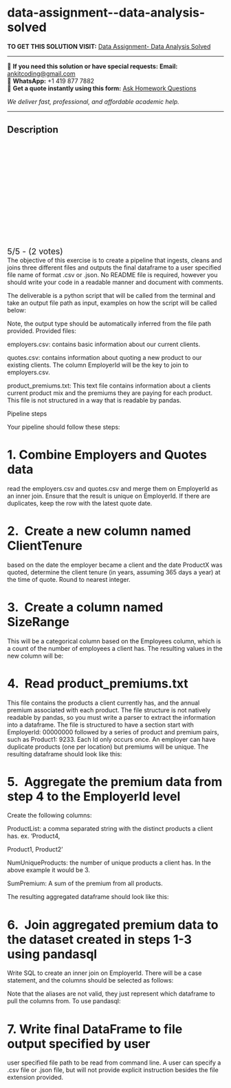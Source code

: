 # data-assignment--data-analysis-solved
**TO GET THIS SOLUTION VISIT:** [Data Assignment- Data Analysis Solved](https://www.ankitcodinghub.com/product/data-assignment-data-analysis-solved/)


---

📩 **If you need this solution or have special requests:** **Email:** ankitcoding@gmail.com  
📱 **WhatsApp:** +1 419 877 7882  
📄 **Get a quote instantly using this form:** [Ask Homework Questions](https://www.ankitcodinghub.com/services/ask-homework-questions/)

*We deliver fast, professional, and affordable academic help.*

---

<h2>Description</h2>



<div class="kk-star-ratings kksr-auto kksr-align-center kksr-valign-top" data-payload="{&quot;align&quot;:&quot;center&quot;,&quot;id&quot;:&quot;91861&quot;,&quot;slug&quot;:&quot;default&quot;,&quot;valign&quot;:&quot;top&quot;,&quot;ignore&quot;:&quot;&quot;,&quot;reference&quot;:&quot;auto&quot;,&quot;class&quot;:&quot;&quot;,&quot;count&quot;:&quot;2&quot;,&quot;legendonly&quot;:&quot;&quot;,&quot;readonly&quot;:&quot;&quot;,&quot;score&quot;:&quot;5&quot;,&quot;starsonly&quot;:&quot;&quot;,&quot;best&quot;:&quot;5&quot;,&quot;gap&quot;:&quot;4&quot;,&quot;greet&quot;:&quot;Rate this product&quot;,&quot;legend&quot;:&quot;5\/5 - (2 votes)&quot;,&quot;size&quot;:&quot;24&quot;,&quot;title&quot;:&quot;Data Assignment- Data Analysis Solved&quot;,&quot;width&quot;:&quot;138&quot;,&quot;_legend&quot;:&quot;{score}\/{best} - ({count} {votes})&quot;,&quot;font_factor&quot;:&quot;1.25&quot;}">

<div class="kksr-stars">

<div class="kksr-stars-inactive">
            <div class="kksr-star" data-star="1" style="padding-right: 4px">


<div class="kksr-icon" style="width: 24px; height: 24px;"></div>
        </div>
            <div class="kksr-star" data-star="2" style="padding-right: 4px">


<div class="kksr-icon" style="width: 24px; height: 24px;"></div>
        </div>
            <div class="kksr-star" data-star="3" style="padding-right: 4px">


<div class="kksr-icon" style="width: 24px; height: 24px;"></div>
        </div>
            <div class="kksr-star" data-star="4" style="padding-right: 4px">


<div class="kksr-icon" style="width: 24px; height: 24px;"></div>
        </div>
            <div class="kksr-star" data-star="5" style="padding-right: 4px">


<div class="kksr-icon" style="width: 24px; height: 24px;"></div>
        </div>
    </div>

<div class="kksr-stars-active" style="width: 138px;">
            <div class="kksr-star" style="padding-right: 4px">


<div class="kksr-icon" style="width: 24px; height: 24px;"></div>
        </div>
            <div class="kksr-star" style="padding-right: 4px">


<div class="kksr-icon" style="width: 24px; height: 24px;"></div>
        </div>
            <div class="kksr-star" style="padding-right: 4px">


<div class="kksr-icon" style="width: 24px; height: 24px;"></div>
        </div>
            <div class="kksr-star" style="padding-right: 4px">


<div class="kksr-icon" style="width: 24px; height: 24px;"></div>
        </div>
            <div class="kksr-star" style="padding-right: 4px">


<div class="kksr-icon" style="width: 24px; height: 24px;"></div>
        </div>
    </div>
</div>


<div class="kksr-legend" style="font-size: 19.2px;">
            5/5 - (2 votes)    </div>
    </div>
The objective of this exercise is to create a pipeline that ingests, cleans and joins three different files and outputs the final dataframe to a user specified file name of format .csv or .json. No README file is required, however you should write your code in a readable manner and document with comments.

The deliverable is a python script that will be called from the terminal and take an output file path as input, examples on how the script will be called below:

Note, the output type should be automatically inferred from the file path provided. Provided files:

employers.csv: contains basic information about our current clients.

quotes.csv: contains information about quoting a new product to our existing clients. The column EmployerId will be the key to join to employers.csv.

product_premiums.txt: This text file contains information about a clients current product mix and the premiums they are paying for each product. This file is not structured in a way that is readable by pandas.

Pipeline steps

Your pipeline should follow these steps:

<h1>1. Combine Employers and Quotes data</h1>
read the employers.csv and quotes.csv and merge them on EmployerId as an inner join. Ensure that the result is unique on EmployerId. If there are duplicates, keep the row with the latest quote date.

<h1>2.&nbsp; Create a new column named ClientTenure</h1>
based on the date the employer became a client and the date ProductX was quoted, determine the client tenure (in years, assuming 365 days a year) at the time of quote. Round to nearest integer.

<h1>3.&nbsp; Create a column named SizeRange</h1>
This will be a categorical column based on the Employees column, which is a count of the number of employees a client has. The resulting values in the new column will be:

<h1>4.&nbsp; Read product_premiums.txt</h1>
This file contains the products a client currently has, and the annual premium associated with each product. The file structure is not natively readable by pandas, so you must write a parser to extract the information into a dataframe. The file is structured to have a section start with EmployerId: 00000000 followed by a series of product and premium pairs, such as Product1: 9233. Each Id only occurs once. An employer can have duplicate products (one per location) but premiums will be unique. The resulting dataframe should look like this:

<h1>5.&nbsp; Aggregate the premium data from step 4 to the EmployerId level</h1>
Create the following columns:

ProductList: a comma separated string with the distinct products a client has. ex. ‘Product4,

Product1, Product2’

NumUniqueProducts: the number of unique products a client has. In the above example it would be 3.

SumPremium: A sum of the premium from all products.

The resulting aggregated dataframe should look like this:

<h1>6.&nbsp; Join aggregated premium data to the dataset created in steps 1-3 using pandasql</h1>
Write SQL to create an inner join on EmployerId. There will be a case statement, and the columns should be selected as follows:

Note that the aliases are not valid, they just represent which dataframe to pull the columns from. To use pandasql:

<h1>7. Write final DataFrame to file output specified by user</h1>
user specified file path to be read from command line. A user can specify a .csv file or .json file, but will not provide explicit instruction besides the file extension provided.
